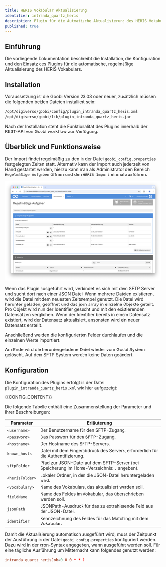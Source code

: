 ```yaml
---
title: HERIS Vokabular Aktualisierung
identifier: intranda_quartz_heris
description: Plugin für die Autmatische Aktualisierung des HERIS Vokabulars
published: true
---
```


## Einführung
Die vorliegende Dokumentation beschreibt die Installation, die Konfiguration und den Einsatz des Plugins für die automatische, regelmäßige Aktualisierung des HERIS Vokabulars.

## Installation
Voraussetzung ist die Goobi Version 23.03 oder neuer, zusätzlich müssen die folgenden beiden Dateien installiert sein:

```bash
/opt/digiverso/goobi/config/plugin_intranda_quartz_heris.xml
/opt/digiverso/goobi/lib/plugin_intranda_quartz_heris.jar
```

Nach der Installation steht die Funktionalität des Plugins innerhalb der REST-API von Goobi workflow zur Verfügung.

## Überblick und Funktionsweise
Der Import findet regelmäßig zu den in der Datei `goobi_config.properties` festgelegten Zeiten statt. Alternativ kann der Import auch jederzeit von Hand gestartet werden, hierzu kann man als Administrator den Bereich `Regelmäßige Aufgaben` öffnen und den `HERIS Import` einmal ausführen.

![Der Bereich der Regelmäßigen Aufgaben](screen1_de.png)

Wenn das Plugin ausgeführt wird, verbindet es sich mit dem SFTP Server und sucht dort nach einer JSON Datei. Wenn mehrere Dateien existieren, wird die Datei mit dem neuesten Zeitstempel genutzt. Die Datei wird herunter geladen, geöffnet und das json array in einzelne Objekte geteilt. Pro Objekt wird nun der Identifier gesucht und mit den existierenden Datensätzen verglichen. Wenn der Identifier bereits in einem Datensatz existiert, wird der Datensatz aktualisiert, ansonsten wird ein neuer Datensatz erstellt.

Anschließend werden die konfigurierten Felder durchlaufen und die einzelnen Werte importiert.

Am Ende wird die heruntergeladene Datei wieder vom Goobi System gelöscht. Auf dem SFTP System werden keine Daten geändert.

## Konfiguration
Die Konfiguration des Plugins erfolgt in der Datei `plugin_intranda_quartz_heris.xml` wie hier aufgezeigt:

{{CONFIG_CONTENT}}

Die folgende Tabelle enthält eine Zusammenstellung der Parameter und ihrer Beschreibungen:

Parameter               | Erläuterung
------------------------|------------------------------------
`<username>`            | Der Benutzername für den SFTP-Zugang.
`<password>`            | Das Passwort für den SFTP-Zugang.
`<hostname>`            | Der Hostname des SFTP-Servers.
`known_hosts`           | Datei mit dem Fingerabdruck des Servers, erforderlich für die Authentifizierung.
`sftpFolder`            | Pfad zur JSON-Datei auf dem SFTP-Server (bei Speicherung im Home-Verzeichnis: `.` angeben).
`<herisFolder>`         | Lokaler Ordner, in den die JSON-Datei heruntergeladen wird.
`<vocabulary>`          | Name des Vokabulars, das aktualisiert werden soll.
`fieldName`             | Name des Feldes im Vokabular, das überschrieben werden soll.
`jsonPath`              | JSONPath-Ausdruck für das zu extrahierende Feld aus der JSON-Datei.
`identifier`            | Kennzeichnung des Feldes für das Matching mit dem Vokabular.

Damit die Aktualisierung automatisch ausgeführt wird, muss der Zeitpunkt der Ausführung in der Datei `goobi_config.properties` konfiguriert werden. Dazu wird in der cron-Syntax angegeben, wann ausgeführt werden soll. Für eine tägliche Ausführung um Mitternacht kann folgendes genutzt werden: 

```toml
intranda_quartz_herisJob=0 0 0 * * ?
```